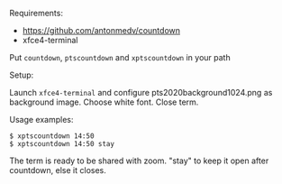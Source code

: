 
Requirements:

* https://github.com/antonmedv/countdown
* xfce4-terminal

Put `countdown`, `ptscountdown` and `xptscountdown` in your path

Setup:

Launch `xfce4-terminal` and configure pts2020background1024.png as background image. Choose white font. Close term.

Usage examples:
```
$ xptscountdown 14:50
$ xptscountdown 14:50 stay
```

The term is ready to be shared with zoom. "stay" to keep it open after countdown, else it closes.
